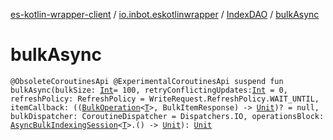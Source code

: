 [es-kotlin-wrapper-client](../../index.md) / [io.inbot.eskotlinwrapper](../index.md) / [IndexDAO](index.md) / [bulkAsync](./bulk-async.md)

# bulkAsync

`@ObsoleteCoroutinesApi @ExperimentalCoroutinesApi suspend fun bulkAsync(bulkSize: `[`Int`](https://kotlinlang.org/api/latest/jvm/stdlib/kotlin/-int/index.html)` = 100, retryConflictingUpdates: `[`Int`](https://kotlinlang.org/api/latest/jvm/stdlib/kotlin/-int/index.html)` = 0, refreshPolicy: RefreshPolicy = WriteRequest.RefreshPolicy.WAIT_UNTIL, itemCallback: ((`[`BulkOperation`](../-bulk-operation/index.md)`<`[`T`](index.md#T)`>, BulkItemResponse) -> `[`Unit`](https://kotlinlang.org/api/latest/jvm/stdlib/kotlin/-unit/index.html)`)? = null, bulkDispatcher: CoroutineDispatcher = Dispatchers.IO, operationsBlock: `[`AsyncBulkIndexingSession`](../-async-bulk-indexing-session/index.md)`<`[`T`](index.md#T)`>.() -> `[`Unit`](https://kotlinlang.org/api/latest/jvm/stdlib/kotlin/-unit/index.html)`): `[`Unit`](https://kotlinlang.org/api/latest/jvm/stdlib/kotlin/-unit/index.html)